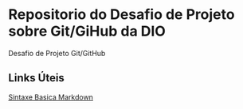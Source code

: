 # Repositorio do Desafio de Projeto sobre Git/GiHub da DIO
Desafio de Projeto Git/GitHub

## Links Úteis
[Sintaxe Basica Markdown](https://docs.pipz.com/central-de-ajuda/learning-center/guia-basico-de-markdown#open)
